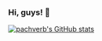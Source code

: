### Hi, guys! 👋
 
 [![pachverb's GitHub stats](https://github-readme-stats.vercel.app/api?username=PachVerb&show_icons=true)](https://github.com/PachVerb)
